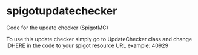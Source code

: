 # spigotupdatechecker
Code for the update checker (SpigotMC)

To use this update checker simply go to UpdateChecker class and change IDHERE in the code to your spigot resource URL example: 40929
